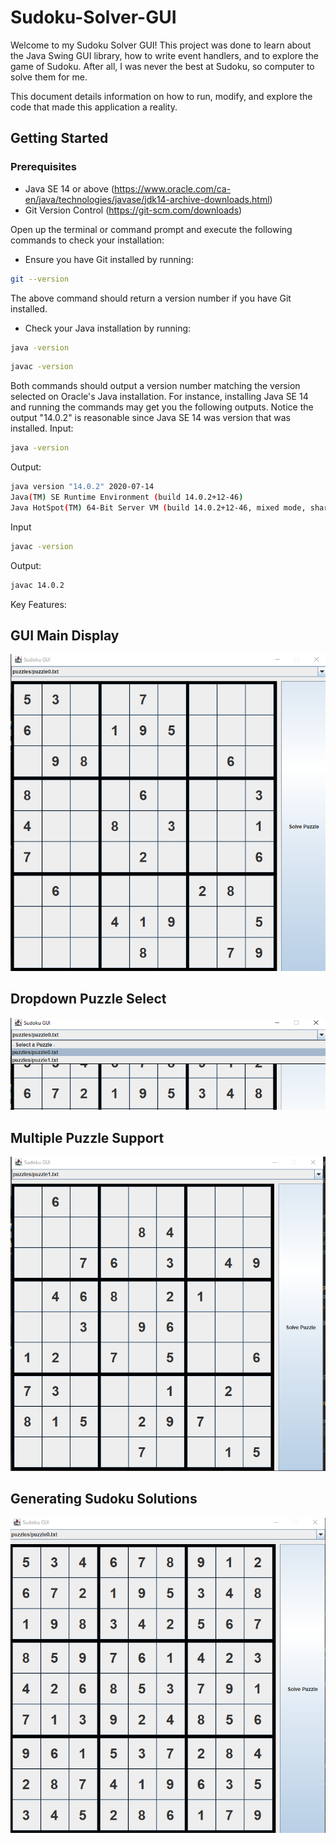 # Sudoku-Solver-GUI

Welcome to my Sudoku Solver GUI! This project was done to learn about the Java Swing GUI library, how to write event handlers, and to explore the game of Sudoku. After all, I was never the best at Sudoku, so computer to solve them for me.

This document details information on how to run, modify, and explore the code that made this application a reality.

## Getting Started

### Prerequisites

- Java SE 14 or above (https://www.oracle.com/ca-en/java/technologies/javase/jdk14-archive-downloads.html)
- Git Version Control (https://git-scm.com/downloads)

Open up the terminal or command prompt and execute the following commands to check your installation:

- Ensure you have Git installed by running: 

```bash
git --version
```

The above command should return a version number if you have Git installed.

- Check your Java installation by running:

```bash
java -version
```

```bash
javac -version
```

Both commands should output a version number matching the version selected on Oracle's Java installation. For instance, installing Java SE 14 and running the commands may get you the following outputs. Notice the output "14.0.2" is reasonable since Java SE 14 was version that was installed.
Input:
```bash
java -version
```
Output:
```bash
java version "14.0.2" 2020-07-14
Java(TM) SE Runtime Environment (build 14.0.2+12-46)
Java HotSpot(TM) 64-Bit Server VM (build 14.0.2+12-46, mixed mode, sharing)
```
Input
```bash
javac -version
```
Output:
```bash
javac 14.0.2
```

Key Features:
## GUI Main Display
![alt text](https://github.com/chrischang5/Sudoku-Explorer/blob/main/readme/unsolvedpuzzle.png?raw=true)

## Dropdown Puzzle Select
![alt text](https://github.com/chrischang5/Sudoku-Explorer/blob/main/readme/puzzleselect.png?raw=true)

## Multiple Puzzle Support
![alt text](https://github.com/chrischang5/Sudoku-Explorer/blob/main/readme/unsolvedpuzzle2.png?raw=true)

## Generating Sudoku Solutions
![alt text](https://github.com/chrischang5/Sudoku-Explorer/blob/main/readme/solvedpuzzle.png?raw=true)
